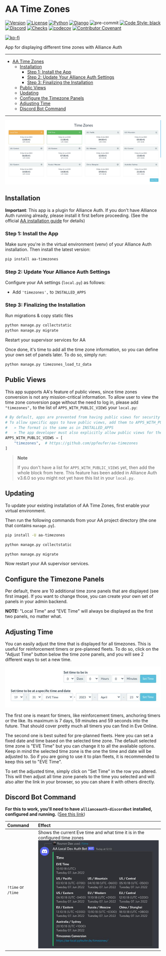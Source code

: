 # AA Time Zones

[![Version](https://img.shields.io/pypi/v/aa-timezones?label=release)](https://pypi.org/project/aa-timezones/)
[![License](https://img.shields.io/github/license/ppfeufer/aa-timezones)](https://github.com/ppfeufer/aa-timezones/blob/master/LICENSE)
[![Python](https://img.shields.io/pypi/pyversions/aa-timezones)](https://pypi.org/project/aa-timezones/)
[![Django](https://img.shields.io/pypi/djversions/aa-timezones?label=django)](https://pypi.org/project/aa-timezones/)
![pre-commit](https://img.shields.io/badge/pre--commit-enabled-brightgreen?logo=pre-commit&logoColor=white)
[![Code Style: black](https://img.shields.io/badge/code%20style-black-000000.svg)](http://black.readthedocs.io/en/latest/)
[![Discord](https://img.shields.io/discord/790364535294132234?label=discord)](https://discord.gg/zmh52wnfvM)
[![Checks](https://github.com/ppfeufer/aa-timezones/actions/workflows/automated-checks.yml/badge.svg)](https://github.com/ppfeufer/aa-timezones/actions/workflows/automated-checks.yml)
[![codecov](https://codecov.io/gh/ppfeufer/aa-timezones/branch/master/graph/badge.svg?token=ZSRTW5FR4C)](https://codecov.io/gh/ppfeufer/aa-timezones)
[![Contributor Covenant](https://img.shields.io/badge/Contributor%20Covenant-2.1-4baaaa.svg)](https://github.com/ppfeufer/aa-timezones/blob/master/CODE_OF_CONDUCT.md)

[![ko-fi](https://ko-fi.com/img/githubbutton_sm.svg)](https://ko-fi.com/N4N8CL1BY)

App for displaying different time zones with Alliance Auth


---

<!-- TOC -->
* [AA Time Zones](#aa-time-zones)
  * [Installation](#installation)
    * [Step 1: Install the App](#step-1-install-the-app)
    * [Step 2: Update Your Alliance Auth Settings](#step-2-update-your-alliance-auth-settings)
    * [Step 3: Finalizing the Installation](#step-3-finalizing-the-installation)
  * [Public Views](#public-views)
  * [Updating](#updating)
  * [Configure the Timezone Panels](#configure-the-timezone-panels)
  * [Adjusting Time](#adjusting-time)
  * [Discord Bot Command](#discord-bot-command)
<!-- TOC -->

---


![Time Zones](https://raw.githubusercontent.com/ppfeufer/aa-timezones/master/timezones/docs/screenshots/time-zones.jpg)


## Installation

**Important**: This app is a plugin for Alliance Auth.
If you don't have Alliance Auth running already, please install it first before
proceeding. (See the official
[AA installation guide](https://allianceauth.readthedocs.io/en/latest/installation/allianceauth.html)
for details)


### Step 1: Install the App

Make sure you're in the virtual environment (venv) of your Alliance Auth installation.
Then install the latest version:

```bash
pip install aa-timezones
```


### Step 2: Update Your Alliance Auth Settings

Configure your AA settings (`local.py`) as follows:

- Add `'timezones',` to `INSTALLED_APPS`


### Step 3: Finalizing the Installation

Run migrations & copy static files

```bash
python manage.py collectstatic
python manage.py migrate
```

Restart your supervisor services for AA

Once done, it's time to add all the time zone information, so you can define your
own set of panels later. To do so, simply run:

```bash
python manage.py timezones_load_tz_data
```


## Public Views

This app supports AA's feature of public views, since time zones conversion is not
any mission-critical information. To allow user to view the time zone conversion page
without the need to log in, please add `"timezones",` to the list of
`APPS_WITH_PUBLIC_VIEWS` your `local.py`:

```python
# By default, apps are prevented from having public views for security reasons.
# To allow specific apps to have public views, add them to APPS_WITH_PUBLIC_VIEWS
#   » The format is the same as in INSTALLED_APPS
#   » The app developer must also explicitly allow public views for their app
APPS_WITH_PUBLIC_VIEWS = [
    "timezones",  # https://github.com/ppfeufer/aa-timezones
]
```
> **Note**
>
> If you don't have a list for `APPS_WITH_PUBLIC_VIEWS` yet, then add the whole
> block from here. This feature has been added in Alliance Auth v3.6.0 so you
> might not yet have this list in your `local.py`.


## Updating

To update your existing installation of AA Time Zones, first enable your virtual
environment.

Then run the following commands from your AA project directory (the one that
contains `manage.py`).

```bash
pip install -U aa-timezones
```

```bash
python manage.py collectstatic
```

```bash
python manage.py migrate
```

Now restart your AA supervisor services.


## Configure the Timezone Panels
Per default, there are 10 additional time zone panels that are displayed (see first
image). If you want to change those, you can create your own set of panels in your
admin backend.

**NOTE:** "Local Time" and "EVE Time" will always be displayed as the first two panels,
no matter what.


## Adjusting Time

You can easily adjust the time that is displayed for all timezones. This is useful
for reinforcement timers or pre-planned fleets. To do so, click on the "Adjust Time"
button below the time zone panels, and you will see 2 different ways to set a new time.

![Adjusting Time](https://raw.githubusercontent.com/ppfeufer/aa-timezones/master/timezones/docs/screenshots/weblate/adjust-time-settings.jpg)

The first one is meant for timers, like reinforcement timers, anchoring timers or
the like. Its maximum is 7 days, 59 minutes and 59 seconds into the future. That
should cover pretty much all timers you can find in Eve Online.

The second one is best suited for pre-planned fleets. Here you can set a fixed date
and time based on the selected time zone. The default selected time zone is "EVE
Time" but you can change it to all the available options. Keep in mind the selected
time zone is the one the time and date will be adjusted to. So if you are going to
use it to plan fleets, it is recommended to keep this set to "EVE Time".

To set the adjusted time, simply click on "Set Time" in the row you altered. This
will then adjust all time zone panels to the time you selected and will also alter
the link in your browser, so you can share it with others directly.


## Discord Bot Command

**For this to work, you'll need to have `allianceauth-discordbot` installed, configured
and running.** ([See this link](https://github.com/pvyParts/allianceauth-discordbot))

| Command            | Effect                                                                                                                                                                                                                         |
|:-------------------|:-------------------------------------------------------------------------------------------------------------------------------------------------------------------------------------------------------------------------------|
| `!time` or `/time` | Shows the current Eve time and what time it is in the <br/>configured time zones<br>![Discord Bot Response](https://raw.githubusercontent.com/ppfeufer/aa-timezones/master/timezones/docs/screenshots/discordbot-response.jpg) |
